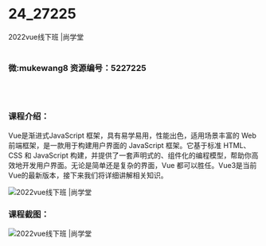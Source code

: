 # 24_27225
2022vue线下班 |尚学堂
<br/></br>
<h3>微:mukewang8 资源编号：5227225</h3>
<br/></br>
<h3>课程介绍：</h3>
<p><a title="查看与 Vue 相关的文章" target="_blank">Vue</a>是渐进式JavaScript 框架，具有易学易用，性能出色，适用场景丰富的 Web 前端框架，是一款用于构建用户界面的 JavaScript 框架。它基于标准 HTML、CSS 和 JavaScript 构建，并提供了一套声明式的、组件化的编程模型，帮助你高效地开发用户界面。无论是简单还是复杂的界面，Vue 都可以胜任。Vue3是当前Vue的最新版本，接下来我们将详细讲解相关知识。</p>
<p><img src="https://www.ko996.com/wp-content/uploads/img/2022/10/1-99-300x210.png" alt="2022vue线下班 |尚学堂"></p>
<div class="info-desc">
<h3>课程截图：</h3>
<p><img src="https://www.ko996.com/wp-content/uploads/img/2022/10/2-103.png" alt="2022vue线下班 |尚学堂"></p>


			
</div>
